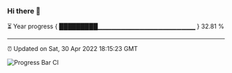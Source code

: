 ### Hi there 👋

⏳ Year progress { █████████▁▁▁▁▁▁▁▁▁▁▁▁▁▁▁▁▁▁▁▁▁ } 32.81 %

---

⏰ Updated on Sat, 30 Apr 2022 18:15:23 GMT

![Progress Bar CI](https://github.com/liununu/liununu/workflows/Progress%20Bar%20CI/badge.svg)
